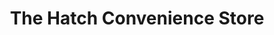 ---
title: "The Hatch Convenience Store"
url: /hollis/the-hatch-convenience-store/
shop: convenience
---
